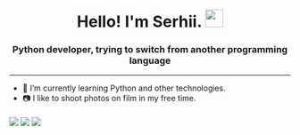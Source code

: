 <h1 align="center">Hello! I'm Serhii.
<img src="https://github.com/blackcater/blackcater/raw/main/images/Hi.gif" height="32"/></h1>
<h3 align="center">Python developer, trying to switch from another programming language</h3>

-------

<ul>
  <li>🌱 I’m currently learning Python and other technologies.</li>
  <li>📷 I like to shoot photos on film in my free time.</li>
</ul>

<a href="mailto:sergeyluk92@gmail.com"><img text-align: center align="middle" src="https://img.shields.io/badge/Gmail-D14836?style=for-the-badge&logo=gmail&logoColor=white"/></a>
<a href="https://www.linkedin.com/in/lukianchenko/"><img align="middle" src="https://img.shields.io/badge/linkedin-%230077B5.svg?style=for-the-badge&logo=linkedin&logoColor=white"/></a>
<a href="https://www.instagram.com/sergey.lukyan/"><img align="middle" src="https://img.shields.io/badge/Instagram-%23E4405F.svg?style=for-the-badge&logo=Instagram&logoColor=white"/></a>
